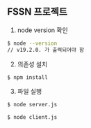 ## FSSN 프로젝트

1. node version 확인

```bash
$ node --version
// v19.2.0. 가 출력되어야 함
```

2. 의존성 설치

```bash
$ npm install
```

3. 파일 실행

```bash
$ node server.js

$ node client.js
```
